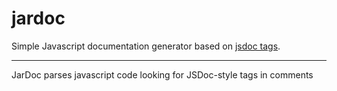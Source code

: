 jardoc
======
Simple Javascript documentation generator based on [jsdoc tags](https://code.google.com/p/jsdoc-toolkit/wiki/TagReference).

<hr/>

JarDoc parses javascript code looking for JSDoc-style tags in comments
